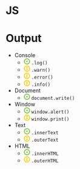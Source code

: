 # JS
# Output
- Console
    - ![](../../-/1.png) `.log()`
    - ![](../../-/2.png) `.warn()`
    - ![](../../-/2.png) `.error()`
    - ![](../../-/2.png) `.info()`
- Document
    - ![](../../-/1.png) `document.write()`
- Window
    - ![](../../-/1.png) `window.alert()`
    - ![](../../-/2.png) `window.print()`
- Text
    - ![](../../-/1.png) `.innerText`
    - ![](../../-/2.png) `.outerText`
- HTML
    - ![](../../-/1.png) `.innerHTML`
    - ![](../../-/2.png) `.outerHTML`
